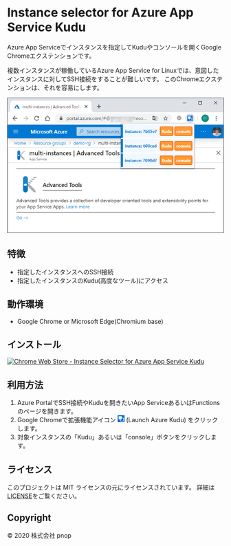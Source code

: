 # Instance selector for Azure App Service Kudu

Azure App Serviceでインスタンスを指定してKuduやコンソールを開くGoogle Chromeエクステンションです。

複数インスタンスが稼働しているAzure App Service for Linuxでは、意図したインスタンスに対してSSH接続をすることが難しいです。
このChromeエクステンションは、それを容易にします。

![Screen Shot](Chrome%20Web%20Store/screenshot.png)

## 特徴

- 指定したインスタンスへのSSH接続
- 指定したインスタンスのKudu\(高度なツール\)にアクセス

## 動作環境

- Google Chrome or Microsoft Edge(Chromium base)

## インストール

[![Chrome Web Store - Instance Selector for Azure App Service Kudu](https://developer.chrome.com/webstore/images/ChromeWebStore_BadgeWBorder_v2_206x58.png)](https://chrome.google.com/webstore/detail/instance-selector-for-azu/epdffjkaaohfjahphbancbnaiilkonel)

## 利用方法

1. Azure PortalでSSH接続やKuduを開きたいApp ServiceあるいはFunctionsのページを開きます。
1. Google Chromeで拡張機能アイコン ![Azure Kudu](/src/icon/icon16.png) \(Launch Azure Kudu\) をクリックします。
1. 対象インスタンスの「Kudu」あるいは「console」ボタンをクリックします。

## ライセンス

このプロジェクトは MIT ライセンスの元にライセンスされています。 詳細は[LICENSE](LICENSE)をご覧ください。

## Copyright

&copy; 2020 株式会社 pnop
